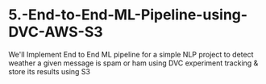 # 5.-End-to-End-ML-Pipeline-using-DVC-AWS-S3
We'll Implement End to End ML pipeline for a simple NLP project to detect weather a given message is spam or ham using DVC experiment tracking &amp; store its results using S3

